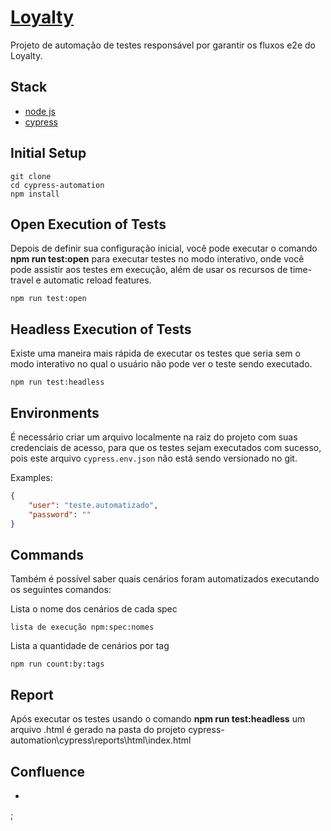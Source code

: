 # [Loyalty]()

Projeto de automação de testes responsável por garantir os fluxos e2e do Loyalty.

## Stack

- [node js](https://nodejs.org/en/)
- [cypress](https://www.cypress.io/)

## Initial Setup

```shell
git clone 
cd cypress-automation
npm install
```

## Open Execution of Tests
Depois de definir sua configuração inicial, você pode executar o comando **npm run test:open** para executar testes no modo interativo, onde você pode assistir aos testes em execução, além de usar os recursos de time-travel e automatic reload features.

```
npm run test:open
```

## Headless Execution of Tests
Existe uma maneira mais rápida de executar os testes que seria sem o modo interativo no qual o usuário não pode ver o teste sendo executado.

```
npm run test:headless
```

## Environments
É necessário criar um arquivo localmente na raiz do projeto com suas credenciais de acesso, para que os testes sejam executados com sucesso, pois este arquivo `cypress.env.json` não está sendo versionado no git.

Examples: 
```json
{
    "user": "teste.automatizado",
    "password": ""
}
```

## Commands
Também é possível saber quais cenários foram automatizados executando os seguintes comandos:

Lista o nome dos cenários de cada spec
```
lista de execução npm:spec:nomes
```

Lista a quantidade de cenários por tag
```
npm run count:by:tags
```

## Report
Após executar os testes usando o comando **npm run test:headless** um arquivo .html é gerado na pasta do projeto cypress-automation\cypress\reports\html\index.html

## Confluence
- 


;